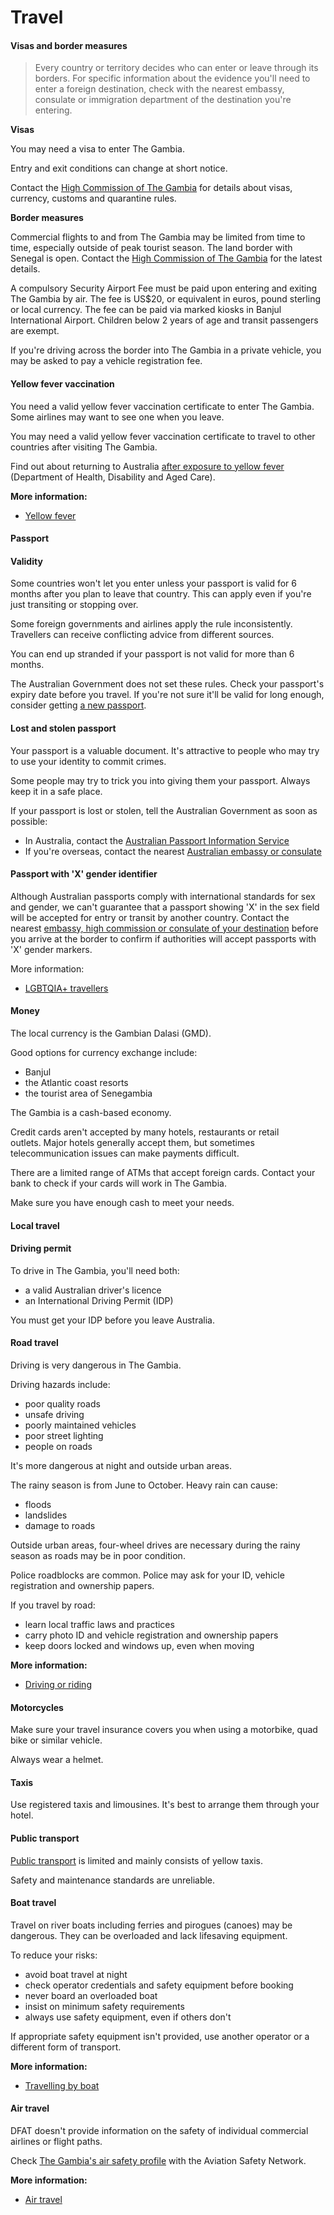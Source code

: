 # Travel

#### Visas and border measures

> Every country or territory decides who can enter or leave through its borders. For specific information about the evidence you'll need to enter a foreign destination, check with the nearest embassy, consulate or immigration department of the destination you're entering.

**Visas**

You may need a visa to enter The Gambia.

Entry and exit conditions can change at short notice.

Contact the [High Commission of The Gambia](https://protocol.dfat.gov.au/Public/Missions/197) for details about visas, currency, customs and quarantine rules.

**Border measures**

Commercial flights to and from The Gambia may be limited from time to time, especially outside of peak tourist season. The land border with Senegal is open. Contact the [High Commission of The Gambia](https://protocol.dfat.gov.au/Public/Missions/197) for the latest details.

A compulsory Security Airport Fee must be paid upon entering and exiting The Gambia by air. The fee is US$20, or equivalent in euros, pound sterling or local currency. The fee can be paid via marked kiosks in Banjul International Airport. Children below 2 years of age and transit passengers are exempt.

If you're driving across the border into The Gambia in a private vehicle, you may be asked to pay a vehicle registration fee.

#### Yellow fever vaccination

You need a valid yellow fever vaccination certificate to enter The Gambia. Some airlines may want to see one when you leave.

You may need a valid yellow fever vaccination certificate to travel to other countries after visiting The Gambia.

Find out about returning to Australia [after exposure to yellow fever](https://www.healthdirect.gov.au/yellow-fever) (Department of Health, Disability and Aged Care).

**More information:**

* [Yellow fever](https://www.who.int/news-room/fact-sheets/detail/yellow-fever)

#### Passport

#### Validity

Some countries won't let you enter unless your passport is valid for 6 months after you plan to leave that country. This can apply even if you're just transiting or stopping over.

Some foreign governments and airlines apply the rule inconsistently. Travellers can receive conflicting advice from different sources.

You can end up stranded if your passport is not valid for more than 6 months.

The Australian Government does not set these rules. Check your passport's expiry date before you travel. If you're not sure it'll be valid for long enough, consider getting [a new passport](https://www.passports.gov.au/).

#### Lost and stolen passport

Your passport is a valuable document. It's attractive to people who may try to use your identity to commit crimes.

Some people may try to trick you into giving them your passport. Always keep it in a safe place.

If your passport is lost or stolen, tell the Australian Government as soon as possible:

* In Australia, contact the [Australian Passport Information Service](https://www.passports.gov.au/contact-us)
* If you're overseas, contact the nearest [Australian embassy or consulate](http://dfat.gov.au/about-us/our-locations/missions/Pages/our-embassies-and-consulates-overseas.aspx)

#### Passport with 'X' gender identifier

Although Australian passports comply with international standards for sex and gender, we can't guarantee that a passport showing 'X' in the sex field will be accepted for entry or transit by another country. Contact the nearest [embassy, high commission or consulate of your destination](https://protocol.dfat.gov.au/Public/MissionsInAustralia) before you arrive at the border to confirm if authorities will accept passports with 'X' gender markers.

More information:

* [LGBTQIA+ travellers](/before-you-go/who-you-are/LGBTQIA "Advice for LGBTQIA+ travellers")

#### Money

The local currency is the Gambian Dalasi (GMD).

Good options for currency exchange include:

* Banjul
* the Atlantic coast resorts
* the tourist area of Senegambia

The Gambia is a cash-based economy.

Credit cards aren't accepted by many hotels, restaurants or retail outlets. Major hotels generally accept them, but sometimes telecommunication issues can make payments difficult.

There are a limited range of ATMs that accept foreign cards. Contact your bank to check if your cards will work in The Gambia.

Make sure you have enough cash to meet your needs.

#### Local travel

#### Driving permit

To drive in The Gambia, you'll need both:

* a valid Australian driver's licence
* an International Driving Permit (IDP)

You must get your IDP before you leave Australia.

#### Road travel

Driving is very dangerous in The Gambia.

Driving hazards include:

* poor quality roads
* unsafe driving
* poorly maintained vehicles
* poor street lighting
* people on roads

It's more dangerous at night and outside urban areas.

The rainy season is from June to October. Heavy rain can cause:

* floods
* landslides
* damage to roads

Outside urban areas, four-wheel drives are necessary during the rainy season as roads may be in poor condition.

Police roadblocks are common. Police may ask for your ID, vehicle registration and ownership papers.

If you travel by road:

* learn local traffic laws and practices
* carry photo ID and vehicle registration and ownership papers
* keep doors locked and windows up, even when moving

**More information:**

* [Driving or riding](/before-you-go/getting-around/road-safety "Road safety")

#### Motorcycles

Make sure your travel insurance covers you when using a motorbike, quad bike or similar vehicle.

Always wear a helmet.

#### Taxis

Use registered taxis and limousines. It's best to arrange them through your hotel.

#### Public transport

[Public transport](/before-you-go/getting-around/public-transport "Public transport") is limited and mainly consists of yellow taxis.

Safety and maintenance standards are unreliable.

#### Boat travel

Travel on river boats including ferries and pirogues (canoes) may be dangerous. They can be overloaded and lack lifesaving equipment.

To reduce your risks:

* avoid boat travel at night
* check operator credentials and safety equipment before booking
* never board an overloaded boat
* insist on minimum safety requirements
* always use safety equipment, even if others don't

If appropriate safety equipment isn't provided, use another operator or a different form of transport.

**More information:**

* [Travelling by boat](/before-you-go/getting-around/boat-travel "Travelling by boat")

#### Air travel

DFAT doesn't provide information on the safety of individual commercial airlines or flight paths.

Check [The Gambia's air safety profile](https://aviation-safety.net/database/country/country.php?id=C5) with the Aviation Safety Network.

**More information:**

* [Air travel](/before-you-go/getting-around/air-travel "Travelling by air")